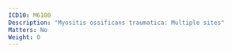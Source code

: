```yaml
---
ICD10: M6100
Description: "Myositis ossificans traumatica: Multiple sites"
Matters: No
Weight: 0
---
```


